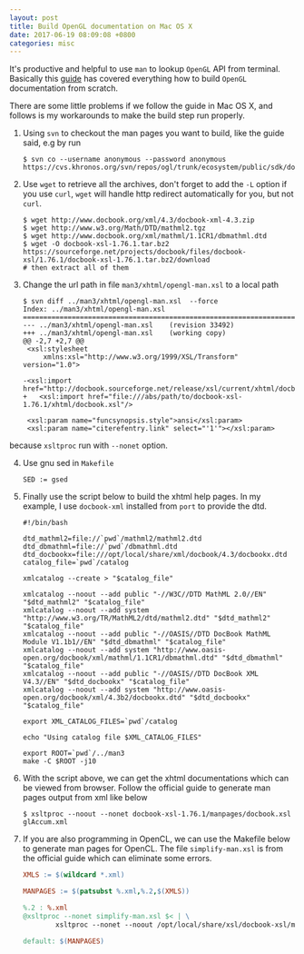 ```yaml
---
layout: post
title: Build OpenGL documentation on Mac OS X
date: 2017-06-19 08:09:08 +0800
categories: misc
---
```

It's productive and helpful to use `man` to lookup `OpenGL` API from terminal. Basically this [guide](https://www.khronos.org/opengl/wiki/Getting_started/XML_Toolchain_and_Man_Pages) has covered everything how to build `OpenGL` documentation from scratch.

There are some little problems if we follow the guide in Mac OS X, and follows is my workarounds to make the build step run properly.

1. Using `svn` to checkout the man pages you want to build, like the guide said, e.g by run 
    ```shell
    $ svn co --username anonymous --password anonymous https://cvs.khronos.org/svn/repos/ogl/trunk/ecosystem/public/sdk/docs/man3/
    ```

2. Use `wget` to retrieve all the archives, don't forget to add the `-L` option if you use `curl`, `wget` will handle http redirect automatically for you, but not `curl`.

    ```shell
    $ wget http://www.docbook.org/xml/4.3/docbook-xml-4.3.zip
    $ wget http://www.w3.org/Math/DTD/mathml2.tgz
    $ wget http://www.docbook.org/xml/mathml/1.1CR1/dbmathml.dtd
    $ wget -O docbook-xsl-1.76.1.tar.bz2 https://sourceforge.net/projects/docbook/files/docbook-xsl/1.76.1/docbook-xsl-1.76.1.tar.bz2/download
    # then extract all of them
    ```

3. Change the url path in file `man3/xhtml/opengl-man.xsl` to a local path 
	```shell
	$ svn diff ../man3/xhtml/opengl-man.xsl  --force
	Index: ../man3/xhtml/opengl-man.xsl
	===================================================================
	--- ../man3/xhtml/opengl-man.xsl	(revision 33492)
	+++ ../man3/xhtml/opengl-man.xsl	(working copy)
	@@ -2,7 +2,7 @@
	 <xsl:stylesheet
	     xmlns:xsl="http://www.w3.org/1999/XSL/Transform" version="1.0">
	 
	-<xsl:import href="http://docbook.sourceforge.net/release/xsl/current/xhtml/docbook.xsl"/>
	+	<xsl:import href="file:///abs/path/to/docbook-xsl-1.76.1/xhtml/docbook.xsl"/>
	 
	 <xsl:param name="funcsynopsis.style">ansi</xsl:param>
	 <xsl:param name="citerefentry.link" select="'1'"></xsl:param>
	```
because `xsltproc` run with `--nonet` option.

4. Use gnu sed in `Makefile`

	```
	SED := gsed
	```
5. Finally use the script below to build the xhtml help pages.
In my example, I use `docbook-xml` installed from `port` to provide the dtd.
    ```shell
    #!/bin/bash

	dtd_mathml2=file://`pwd`/mathml2/mathml2.dtd
	dtd_dbmathml=file://`pwd`/dbmathml.dtd
	dtd_docbookx=file:///opt/local/share/xml/docbook/4.3/docbookx.dtd
	catalog_file=`pwd`/catalog
	
	xmlcatalog --create > "$catalog_file"
	
	xmlcatalog --noout --add public "-//W3C//DTD MathML 2.0//EN" "$dtd_mathml2" "$catalog_file"
	xmlcatalog --noout --add system "http://www.w3.org/TR/MathML2/dtd/mathml2.dtd" "$dtd_mathml2" "$catalog_file"
	xmlcatalog --noout --add public "-//OASIS//DTD DocBook MathML Module V1.1b1//EN" "$dtd_dbmathml" "$catalog_file"
	xmlcatalog --noout --add system "http://www.oasis-open.org/docbook/xml/mathml/1.1CR1/dbmathml.dtd" "$dtd_dbmathml" "$catalog_file"
	xmlcatalog --noout --add public "-//OASIS//DTD DocBook XML V4.3//EN" "$dtd_docbookx" "$catalog_file"
	xmlcatalog --noout --add system "http://www.oasis-open.org/docbook/xml/4.3b2/docbookx.dtd" "$dtd_docbookx" "$catalog_file"
	
	export XML_CATALOG_FILES=`pwd`/catalog

	echo "Using catalog file $XML_CATALOG_FILES"
	
	export ROOT=`pwd`/../man3
	make -C $ROOT -j10
	```
6. With the script above, we can get the xhtml documentations which can be viewed from browser. Follow the official guide to generate man pages output from xml like below
    ```shell
    $ xsltproc --noout --nonet docbook-xsl-1.76.1/manpages/docbook.xsl glAccum.xml
    ```

7. If you are also programming in OpenCL, we can use the Makefile below to generate man pages for OpenCL. The file `simplify-man.xsl` is from the official guide which can eliminate some errors.

    ```Makefile
	XMLS := $(wildcard *.xml)
	
	MANPAGES := $(patsubst %.xml,%.2,$(XMLS))
	
	%.2 : %.xml
    @xsltproc --nonet simplify-man.xsl $< | \
			xsltproc --nonet --noout /opt/local/share/xsl/docbook-xsl/manpages/docbook.xsl - 
	
	default: $(MANPAGES)

    ```
	    